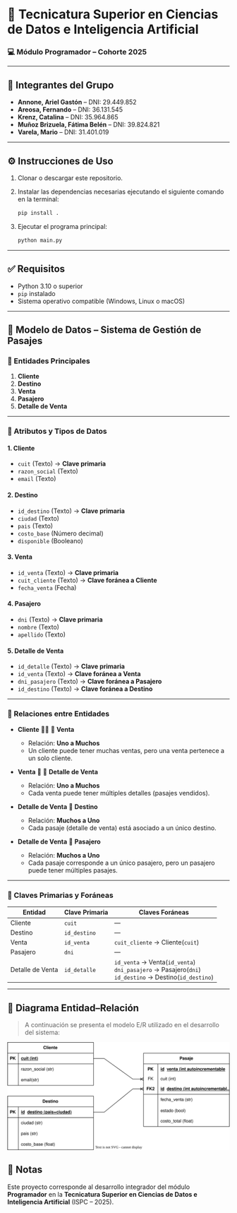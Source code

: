# 🧠 Tecnicatura Superior en Ciencias de Datos e Inteligencia Artificial

### 💻 Módulo Programador – Cohorte 2025

---

## 👥 Integrantes del Grupo

- **Annone, Ariel Gastón** – DNI: 29.449.852
- **Areosa, Fernando** – DNI: 36.131.545
- **Krenz, Catalina** – DNI: 35.964.865
- **Muñoz Brizuela, Fátima Belén** – DNI: 39.824.821
- **Varela, Mario** – DNI: 31.401.019

---

## ⚙️ Instrucciones de Uso

1. Clonar o descargar este repositorio.

2. Instalar las dependencias necesarias ejecutando el siguiente comando en la terminal:

   ```bash
   pip install .
   ```

3. Ejecutar el programa principal:

   ```bash
   python main.py
   ```

---

## ✅ Requisitos

- Python 3.10 o superior
- `pip` instalado
- Sistema operativo compatible (Windows, Linux o macOS)

---

## 🧱 Modelo de Datos – Sistema de Gestión de Pasajes

### 🔹 Entidades Principales

1. **Cliente**
2. **Destino**
3. **Venta**
4. **Pasajero**
5. **Detalle de Venta**

---

### 🧾 Atributos y Tipos de Datos

#### 1. Cliente

- `cuit` (Texto) → **Clave primaria**
- `razon_social` (Texto)
- `email` (Texto)

#### 2. Destino

- `id_destino` (Texto) → **Clave primaria**
- `ciudad` (Texto)
- `pais` (Texto)
- `costo_base` (Número decimal)
- `disponible` (Booleano)

#### 3. Venta

- `id_venta` (Texto) → **Clave primaria**
- `cuit_cliente` (Texto) → **Clave foránea a Cliente**
- `fecha_venta` (Fecha)

#### 4. Pasajero

- `dni` (Texto) → **Clave primaria**
- `nombre` (Texto)
- `apellido` (Texto)

#### 5. Detalle de Venta

- `id_detalle` (Texto) → **Clave primaria**
- `id_venta` (Texto) → **Clave foránea a Venta**
- `dni_pasajero` (Texto) → **Clave foránea a Pasajero**
- `id_destino` (Texto) → **Clave foránea a Destino**

---

### 🔗 Relaciones entre Entidades

- **Cliente** 🧍‍♂️ 🔁 **Venta**

  - Relación: **Uno a Muchos**
  - Un cliente puede tener muchas ventas, pero una venta pertenece a un solo cliente.

- **Venta** 🧾 🔁 **Detalle de Venta**

  - Relación: **Uno a Muchos**
  - Cada venta puede tener múltiples detalles (pasajes vendidos).

- **Detalle de Venta** 🔁 **Destino**

  - Relación: **Muchos a Uno**
  - Cada pasaje (detalle de venta) está asociado a un único destino.

- **Detalle de Venta** 🔁 **Pasajero**
  - Relación: **Muchos a Uno**
  - Cada pasaje corresponde a un único pasajero, pero un pasajero puede tener múltiples pasajes.

---

### 🔑 Claves Primarias y Foráneas

| Entidad          | Clave Primaria | Claves Foráneas                                                                                                |
| ---------------- | -------------- | -------------------------------------------------------------------------------------------------------------- |
| Cliente          | `cuit`         | —                                                                                                              |
| Destino          | `id_destino`   | —                                                                                                              |
| Venta            | `id_venta`     | `cuit_cliente` → Cliente(`cuit`)                                                                               |
| Pasajero         | `dni`          | —                                                                                                              |
| Detalle de Venta | `id_detalle`   | `id_venta` → Venta(`id_venta`) <br> `dni_pasajero` → Pasajero(`dni`) <br> `id_destino` → Destino(`id_destino`) |

---

## 📂 Diagrama Entidad–Relación

> A continuación se presenta el modelo E/R utilizado en el desarrollo del sistema:

<img src="./assets/SkyRoute.drawio.svg" alt="Diagrama Entidad-Relación" style="max-width: 100%;">

## 📌 Notas

Este proyecto corresponde al desarrollo integrador del módulo **Programador** en la **Tecnicatura Superior en Ciencias de Datos e Inteligencia Artificial** (ISPC – 2025).
